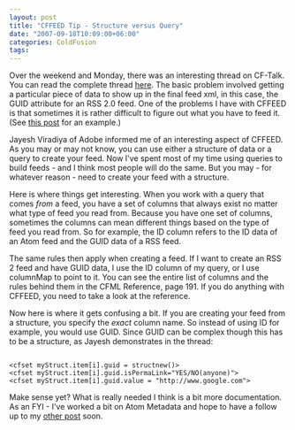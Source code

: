 ```yaml
---
layout: post
title: "CFFEED Tip - Structure versus Query"
date: "2007-09-18T10:09:00+06:00"
categories: ColdFusion 
tags: 
---
```


Over the weekend and Monday, there was an interesting thread on CF-Talk. You can read the complete thread <a href="http://www.houseoffusion.com/groups/cf-talk/thread.cfm/threadid:53408">here</a>. The basic problem involved getting a particular piece of data to show up in the final feed xml, in this case, the GUID attribute for an RSS 2.0 feed. One of the problems I have with CFFEED is that sometimes it is rather difficult to figure out what you have to feed it. (See <a href="http://www.raymondcamden.com/index.cfm/2007/8/22/Metadata-properties-for-CFFEED">this post</a> for an example.)
<!--more-->
Jayesh Viradiya of Adobe informed me of an interesting aspect of CFFEED. As you may or may not know, you can use either a structure of data or a query to create your feed. Now I've spent most of my time using queries to build feeds - and I think most people will do the same. But you may - for whatever reason - need to create your feed with a structure.

Here is where things get interesting. When you work with a query that comes <i>from</i> a feed, you have a set of columns that always exist no matter what type of feed you read from. Because you have one set of columns, sometimes the columns can mean different things based on the type of feed you read from. So for example, the ID column refers to the ID data of an Atom feed and the GUID data of a RSS feed.

The same rules then apply when creating a feed. If I want to create an RSS 2 feed and have GUID data, I use the ID column of my query, or I use columnMap to point to it. You can see the entire list of columns and the rules behind them in the CFML Reference, page 191. If you do anything with CFFEED, you need to take a look at the reference.

Now here is where it gets confusing a bit. If you are creating your feed from a structure, you specify the <i>exact</i> column name. So instead of using ID for example, you would use GUID. Since GUID can be complex though this has to be a structure, as Jayesh demonstrates in the thread:

<code>
&lt;cfset myStruct.item[i].guid = structnew()&gt;
&lt;cfset myStruct.item[i].guid.isPermaLink="YES/NO(anyone)"&gt; 
&lt;cfset myStruct.item[i].guid.value = "http://www.google.com"&gt;
</code>

Make sense yet? What is really needed I think is a bit more documentation. As an FYI - I've worked a bit on Atom Metadata and hope to have a follow up to my <a href="http://www.coldfusionjedi.com/index.cfm/2007/8/22/Metadata-properties-for-CFFEED">other post</a> soon.